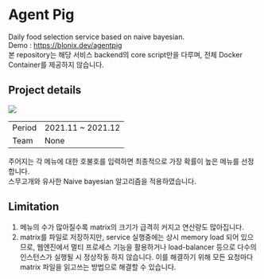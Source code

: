 <h1>Agent Pig</h1>

Daily food selection service based on naive bayesian.    
Demo : https://blonix.dev/agentpig    
본 repository는 해당 서비스 backend의 core script만을 다루며, 전체 Docker Container를 제공하지 않습니다.

<h2>Project details</h2>

<img src="https://img.shields.io/badge/Python-3776AB?style=flat-square&logo=Python&logoColor=white"/>
<br/>

|||
|---|---|
|Period|2021.11 ~ 2021.12|
|Team|None|

주어지는 각 메뉴에 대한 호불호를 입력하면 최종적으로 가장 확률이 높은 메뉴를 선정합니다.    
스무고개와 유사한 Naive bayesian 알고리즘을 적용하였습니다.

<h2>Limitation</h2>

1. 메뉴의 수가 많아질수록 matrix의 크기가 급격히 커지고 연산량도 많아집니다.
2. matrix를 파일로 저장하지만, service 실행중에는 상시 memory load 되어 있으므로,
웹엔진에서 멀티 프로세스 기능을 활용하거나 load-balancer 등으로 다수의 인스턴스가 실행될 시 정상작동 하지 않습니다.
이를 해결하기 위해 모든 요청마다 matrix 파일을 읽고쓰는 방법으로 해결할 수 있습니다.